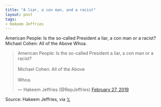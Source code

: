 ```yaml
---
title: "A liar, a con man, and a racist"
layout: post
tags:
- Hakeem Jeffries
---
```


American People: Is the so-called President a liar, a con man or a racist? Michael Cohen: All of the Above Whoa.

<blockquote class="twitter-tweet"><p lang="en" dir="ltr">American People: Is the so-called President a liar, a con man or a racist?<br><br>Michael Cohen: All of the Above <br><br>Whoa.</p>&mdash; Hakeem Jeffries (@RepJeffries) <a href="https://twitter.com/RepJeffries/status/1100784769992937472?ref_src=twsrc%5Etfw">February 27, 2019</a></blockquote> <script async src="https://platform.twitter.com/widgets.js" charset="utf-8"></script>

Source: Hakeem Jeffries, via [𝕏](https://x.com)
